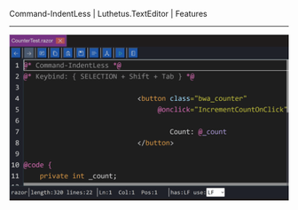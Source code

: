 Command-IndentLess | Luthetus.TextEditor | Features

---

![features_Command-IndentLess.gif](../../Images/Gifs/features_Command-IndentLess.gif)